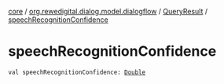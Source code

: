 [core](../../index.md) / [org.rewedigital.dialog.model.dialogflow](../index.md) / [QueryResult](index.md) / [speechRecognitionConfidence](./speech-recognition-confidence.md)

# speechRecognitionConfidence

`val speechRecognitionConfidence: `[`Double`](https://kotlinlang.org/api/latest/jvm/stdlib/kotlin/-double/index.html)